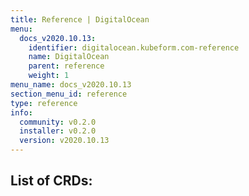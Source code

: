 ```yaml
---
title: Reference | DigitalOcean
menu:
  docs_v2020.10.13:
    identifier: digitalocean.kubeform.com-reference
    name: DigitalOcean
    parent: reference
    weight: 1
menu_name: docs_v2020.10.13
section_menu_id: reference
type: reference
info:
  community: v0.2.0
  installer: v0.2.0
  version: v2020.10.13
---
```


## List of CRDs:
